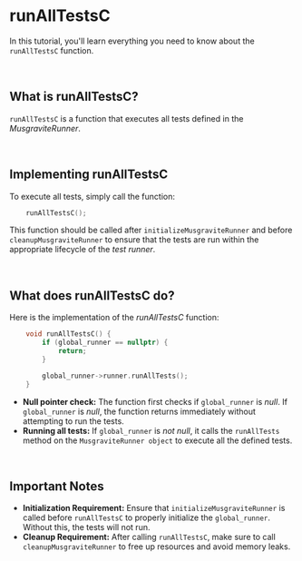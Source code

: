 # runAllTestsC
In this tutorial, you'll learn everything you need to know about the `runAllTestsC` function.

<br>

## What is runAllTestsC?
`runAllTestsC` is a function that executes all tests defined in the *MusgraviteRunner*.

<br>

## Implementing runAllTestsC
To execute all tests, simply call the function:

```C
    runAllTestsC();
```

This function should be called after `initializeMusgraviteRunner` and before `cleanupMusgraviteRunner` to ensure that the tests are run within the appropriate lifecycle of the *test runner*.

<br>

## What does runAllTestsC do?
Here is the implementation of the *runAllTestsC* function:

```Cpp
    void runAllTestsC() {
        if (global_runner == nullptr) {
            return;
        }

        global_runner->runner.runAllTests();
    }
```

- **Null pointer check:** The function first checks if `global_runner` is *null*. If `global_runner` is *null*, the function returns immediately without attempting to run the tests.
- **Running all tests:** If `global_runner` is *not null*, it calls the `runAllTests` method on the `MusgraviteRunner object` to execute all the defined tests.

<br>

## Important Notes
- **Initialization Requirement:** Ensure that `initializeMusgraviteRunner` is called before `runAllTestsC` to properly initialize the `global_runner`. Without this, the tests will not run.
- **Cleanup Requirement:** After calling `runAllTestsC`, make sure to call `cleanupMusgraviteRunner` to free up resources and avoid memory leaks.